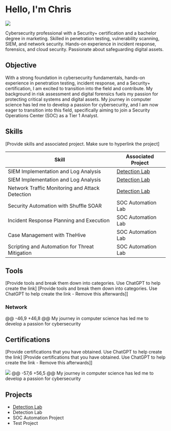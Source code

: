 # Hello, I'm Chris
 <a href="https://www.linkedin.com/in/christianbjellecyber/"><img src="https://img.shields.io/badge/-LinkedIn-0072b1?&style=for-the-badge&logo=linkedin&logoColor=white" /></a>
   
 Cybersecurity professional with a Security+ certification and a bachelor degree in marketing. 
 Skilled in penetration testing, vulnerability scanning, SIEM, and network security. 
 Hands-on experience in incident response, forensics, and cloud security. Passionate about safeguarding digital assets. 

 
  ## Objective
 
 With a strong foundation in cybersecurity fundamentals, hands-on experience in penetration testing, incident response, 
 and a Security+ certification, I am excited to transition into the field and contribute. 
 My background in risk assessment and digital forensics fuels my passion for protecting critical systems and digital assets.
  My journey in computer science has led me to develop a passion for cybersecurity, and I am now eager to transition into 
 this field, specifically aiming to join a Security Operations Center (SOC) as a Tier 1 Analyst.
 
 ## Skills
 [Provide skills and associated project. Make sure to hyperlink the project]
  
 | Skill                                         | Associated Project         |
 |-----------------------------------------------|----------------------------|
 | SIEM Implementation and Log Analysis          | <a href="https://github.com/Test-MyDFIR/Detection-Lab/tree/main">Detection Lab</a>|
 | SIEM Implementation and Log Analysis          | <a href="https://google.com">Detection Lab</a>|
 | Network Traffic Monitoring and Attack Detection | <a href="https://google.com">Detection Lab</a>|
 | Security Automation with Shuffle SOAR         | SOC Automation Lab|
 | Incident Response Planning and Execution      | SOC Automation Lab|
 | Case Management with TheHive                  | SOC Automation Lab|
 | Scripting and Automation for Threat Mitigation | SOC Automation Lab|
 
 ## Tools
 [Provide tools and break them down into categories. Use ChatGPT to help create the link]
 [Provide tools and break them down into categories. Use ChatGPT to help create the link - Remove this afterwards]]
 
 ### Network
 <div>
 @@ -46,9 +46,8 @@ My journey in computer science has led me to develop a passion for cybersecurity
 </div>
 
 ## Certifications
 [Provide certifications that you have obtained. Use ChatGPT to help create the link]
 [Provide certifications that you have obtained. Use ChatGPT to help create the link - Remove this afterwards]]
 <div>
 <img src="https://img.shields.io/badge/-Security%2B-FF0000?&style=for-the-badge&logo=CompTIA&logoColor=white" />
 @@ -57,6 +56,5 @@ My journey in computer science has led me to develop a passion for cybersecurity
 </div>
 
 ## Projects
 - <a href="https://github.com/Test-MyDFIR/Detection-Lab/tree/main">Detection Lab</a>
 - Detection Lab
 - SOC Automation Project
 - Test Project
